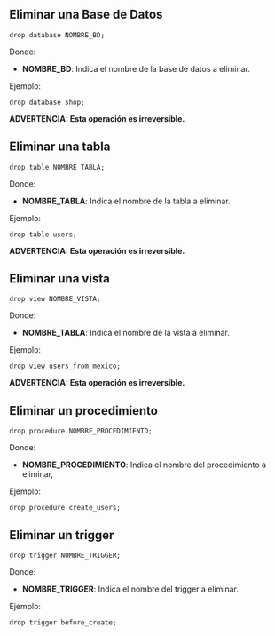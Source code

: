 ## Eliminar una Base de Datos

```
drop database NOMBRE_BD;
```

Donde:

- **NOMBRE_BD**: Indica el nombre de la base de datos a eliminar.

Ejemplo:

```
drop database shop;
```

**ADVERTENCIA: Esta operación es irreversible.**

## Eliminar una tabla

```
drop table NOMBRE_TABLA;
```

Donde:

- **NOMBRE_TABLA**: Indica el nombre de la tabla a eliminar.

Ejemplo:

```
drop table users;
```

**ADVERTENCIA: Esta operación es irreversible.**

## Eliminar una vista

```
drop view NOMBRE_VISTA;
```

Donde:

- **NOMBRE_TABLA**: Indica el nombre de la vista a eliminar.

Ejemplo:

```
drop view users_from_mexico;
```

**ADVERTENCIA: Esta operación es irreversible.**

## Eliminar un procedimiento

```
drop procedure NOMBRE_PROCEDIMIENTO;
```

Donde:

- **NOMBRE_PROCEDIMIENTO**: Indica el nombre del procedimiento a eliminar,

Ejemplo:

```
drop procedure create_users;
```
## Eliminar un trigger

```
drop trigger NOMBRE_TRIGGER;
```

Donde:

- **NOMBRE_TRIGGER**: Indica el nombre del trigger a eliminar.

Ejemplo:

```
drop trigger before_create;
```